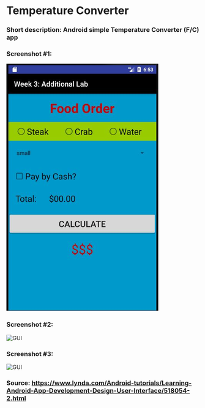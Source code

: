 # Temperature Converter

### Short description: Android simple Temperature Converter (F/C) app

### Screenshot #1:
![GUI](https://github.com/ikostan/Android_UI_Essentials/blob/master/screens/Capture_1.JPG?raw=true "GUI screenshot")

### Screenshot #2:
![GUI](https://github.com/ikostan/Android_UI_Essentials/blob/master/screens/Capture_2.JPG?raw=true "GUI screenshot")

### Screenshot #3:
![GUI](https://github.com/ikostan/Android_UI_Essentials/blob/master/screens/Capture_3.JPG?raw=true "GUI screenshot")

### Source: https://www.lynda.com/Android-tutorials/Learning-Android-App-Development-Design-User-Interface/518054-2.html
